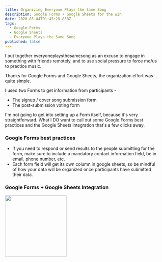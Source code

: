 ```yaml
---
title: Organizing Everyone Plays the Same Song
description: Google Forms + Google Sheets for the win
date: 2020-05-04T01:45:28.838Z
tags:
  - Google Forms
  - Google Sheets
  - Everyone Plays the Same Song
published: false
---
```

I put together everyoneplaysthesamesong as an excuse to engage in something with friends remotely, and to use social pressure to force me/us to practice music. 



Thanks for Google Forms and Google Sheets, the organization effort was quite simple. 

I used two Forms to get information from participants - 

* The signup / cover song submission form
* The post-submission voting form


I'm not going to get into setting up a Form itself, because it's very straightforward. What I DO want to call out some Google Forms best practices and the Google Sheets integration that's a few clicks away. 

### Google Forms best practices
- If you need to respond or send results to the people submitting for the form, make sure to include a mandatory contact information field, be in email, phone number, etc. 
- Each form field will get its own column in google sheets, so be mindful of how your data will be organized once participants have submitted their data.
 
### Google Forms + Google Sheets Integration 

<img src="/uploads/5googleformssheetsintegrationlink.png" width="200">

